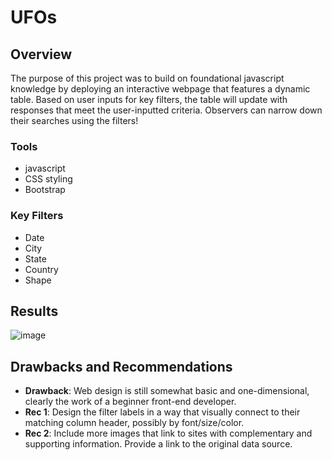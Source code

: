 # UFOs

## Overview
The purpose of this project was to build on foundational javascript knowledge by deploying an interactive webpage that features a dynamic table. Based on user inputs for key filters, the table will update with responses that meet the user-inputted criteria. Observers can narrow down their searches using the filters!

### Tools
 - javascript
 - CSS styling
 - Bootstrap

### Key Filters
 - Date
 - City
 - State
 - Country
 - Shape
 
## Results

![image](https://user-images.githubusercontent.com/102773052/189514344-860fcc31-3195-4080-aa0c-01dd2583e8c4.png)


## Drawbacks and Recommendations

 - **Drawback**: Web design is still somewhat basic and one-dimensional, clearly the work of a beginner front-end developer.
 - **Rec 1**: Design the filter labels in a way that visually connect to their matching column header, possibly by font/size/color.
 - **Rec 2**: Include more images that link to sites with complementary and supporting information. Provide a link to the original data source.
